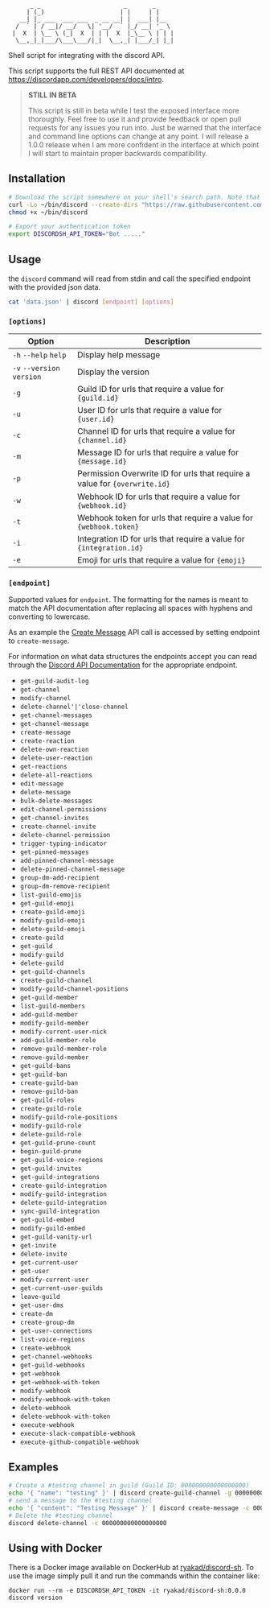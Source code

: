 ```
      _ _                       _       _
     | (_)                     | |     | |
   __| |_ ___  ___ ___  _ __ __| |  ___| |__
  /  ` | / __|/ __/   \| '__/  ` |_/ __| '_ \
 |  X  | \__ \ (_|  X  | | |  X  |_\__ \ | | |
  \__,_|_|___/\___\___/|_|  \__,_| |___/_| |_|
  ```

Shell script for integrating with the discord API.

This script supports the full REST API documented at <https://discordapp.com/developers/docs/intro>.

> **STILL IN BETA**
>
> This script is still in beta while I test the exposed interface more thoroughly. Feel free to use it and provide feedback or open pull requests for any issues you run into. Just be warned that the interface and command line options can change at any point. I will release a 1.0.0 release when I am more confident in the interface at which point I will start to maintain proper backwards compatibility.

## Installation

```sh
# Download the script somewhere on your shell's search path. Note that you may need to add ~/bin/ to your $PATH
curl -Lo ~/bin/discord --create-dirs "https://raw.githubusercontent.com/ryakad/discord-sh/master/bin/discord"
chmod +x ~/bin/discord

# Export your authentication token
export DISCORDSH_API_TOKEN="Bot ....."
```

## Usage

the `discord` command will read from stdin and call the specified endpoint with the provided json data.

```sh
cat 'data.json' | discord [endpoint] [options]
```

### `[options]`

| Option | Description |
| --- | --- |
| `-h` `--help` `help` | Display help message |
| `-v` `--version` `version` | Display the version |
| `-g` | Guild ID for urls that require a value for `{guild.id}` |
| `-u` | User ID for urls that require a value for `{user.id}` |
| `-c` | Channel ID for urls that require a value for `{channel.id}` |
| `-m` | Message ID for urls that require a value for `{message.id}` |
| `-p` | Permission Overwrite ID for urls that require a value for `{overwrite.id}` |
| `-w` | Webhook ID for urls that require a value for `{webhook.id}` |
| `-t` | Webhook token for urls that require a value for `{webhook.token}` |
| `-i` | Integration ID for urls that require a value for `{integration.id}` |
| `-e` | Emoji for urls that require a value for `{emoji}` |

### `[endpoint]`

Supported values for `endpoint`. The formatting for the names is meant to match the API documentation after replacing all spaces with hyphens and converting to lowercase.

As an example the [Create Message](https://discordapp.com/developers/docs/resources/channel#create-message) API call is accessed by setting endpoint to `create-message`.

For information on what data structures the endpoints accept you can read through the [Discord API Documentation](https://discordapp.com/developers/docs/reference) for the appropriate endpoint.

* `get-guild-audit-log`
* `get-channel`
* `modify-channel`
* `delete-channel'|'close-channel`
* `get-channel-messages`
* `get-channel-message`
* `create-message`
* `create-reaction`
* `delete-own-reaction`
* `delete-user-reaction`
* `get-reactions`
* `delete-all-reactions`
* `edit-message`
* `delete-message`
* `bulk-delete-messages`
* `edit-channel-permissions`
* `get-channel-invites`
* `create-channel-invite`
* `delete-channel-permission`
* `trigger-typing-indicator`
* `get-pinned-messages`
* `add-pinned-channel-message`
* `delete-pinned-channel-message`
* `group-dm-add-recipient`
* `group-dm-remove-recipient`
* `list-guild-emojis`
* `get-guild-emoji`
* `create-guild-emoji`
* `modify-guild-emoji`
* `delete-guild-emoji`
* `create-guild`
* `get-guild`
* `modify-guild`
* `delete-guild`
* `get-guild-channels`
* `create-guild-channel`
* `modify-guild-channel-positions`
* `get-guild-member`
* `list-guild-members`
* `add-guild-member`
* `modify-guild-member`
* `modify-current-user-nick`
* `add-guild-member-role`
* `remove-guild-member-role`
* `remove-guild-member`
* `get-guild-bans`
* `get-guild-ban`
* `create-guild-ban`
* `remove-guild-ban`
* `get-guild-roles`
* `create-guild-role`
* `modify-guild-role-positions`
* `modify-guild-role`
* `delete-guild-role`
* `get-guild-prune-count`
* `begin-guild-prune`
* `get-guild-voice-regions`
* `get-guild-invites`
* `get-guild-integrations`
* `create-guild-integration`
* `modify-guild-integration`
* `delete-guild-integration`
* `sync-guild-integration`
* `get-guild-embed`
* `modify-guild-embed`
* `get-guild-vanity-url`
* `get-invite`
* `delete-invite`
* `get-current-user`
* `get-user`
* `modify-current-user`
* `get-current-user-guilds`
* `leave-guild`
* `get-user-dms`
* `create-dm`
* `create-group-dm`
* `get-user-connections`
* `list-voice-regions`
* `create-webhook`
* `get-channel-webhooks`
* `get-guild-webhooks`
* `get-webhook`
* `get-webhook-with-token`
* `modify-webhook`
* `modify-webhook-with-token`
* `delete-webhook`
* `delete-webhook-with-token`
* `execute-webhook`
* `execute-slack-compatible-webhook`
* `execute-github-compatible-webhook`

## Examples

```sh
# Create a #testing channel in guild (Guild ID: 000000000000000000)
echo '{ "name": "testing" }' | discord create-guild-channel -g 000000000000000000
# send a message to the #testing channel
echo '{ "content": "Testing Message" }' | discord create-message -c 000000000000000000
# Delete the #testing channel
discord delete-channel -c 000000000000000000
```

## Using with Docker

There is a Docker image available on DockerHub at [ryakad/discord-sh](https://hub.docker.com/r/ryakad/discord-sh/). To use the image simply pull it and run the commands within the container like:

```
docker run --rm -e DISCORDSH_API_TOKEN -it ryakad/discord-sh:0.0.0 discord version
```

